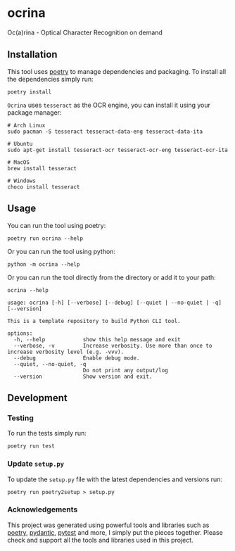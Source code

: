 # ocrina
Oc(a)rina - Optical Character Recognition on demand

## Installation

This tool uses [poetry](https://python-poetry.org/) to manage dependencies and packaging. To install all the
dependencies simply run:

``` shell
poetry install
```

`Ocrina` uses `tesseract` as the OCR engine, you can install it using your package manager:

``` shell
# Arch Linux
sudo pacman -S tesseract tesseract-data-eng tesseract-data-ita

# Ubuntu
sudo apt-get install tesseract-ocr tesseract-ocr-eng tesseract-ocr-ita

# MacOS
brew install tesseract

# Windows
choco install tesseract
```

## Usage

You can run the tool using poetry:

``` shell
poetry run ocrina --help
```

Or you can run the tool using python:

``` shell
python -m ocrina --help
```

Or you can run the tool directly from the directory or add it to your path:

``` shell
ocrina --help
```

```shell
usage: ocrina [-h] [--verbose] [--debug] [--quiet | --no-quiet | -q] [--version]

This is a template repository to build Python CLI tool.

options:
  -h, --help            show this help message and exit
  --verbose, -v         Increase verbosity. Use more than once to increase verbosity level (e.g. -vvv).
  --debug               Enable debug mode.
  --quiet, --no-quiet, -q
                        Do not print any output/log
  --version             Show version and exit.

```

## Development

### Testing

To run the tests simply run:

``` shell
poetry run test
```

### Update `setup.py`

To update the `setup.py` file with the latest dependencies and versions run:

``` shell
poetry run poetry2setup > setup.py
```

### Acknowledgements

This project was generated using powerful tools and libraries such as [poetry](https://python-poetry.org/),
[pydantic](https://docs.pydantic.dev/latest/), [pytest](https://docs.pytest.org/en/stable/) and more, I simply put the
pieces together. Please check and support all the tools and libraries used in this project.